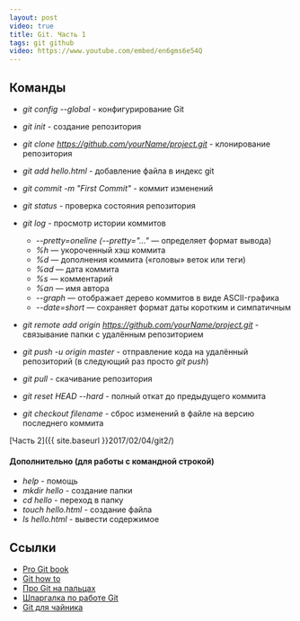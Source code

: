 ```yaml
---
layout: post
video: true
title: Git. Часть 1
tags: git github
video: https://www.youtube.com/embed/en6gms6e54Q
---
```


## Команды
- *git config --global* - конфигурирование Git
- *git init* - создание репозитория
- *git clone https://github.com/yourName/project.git* - клонирование репозитория

- *git add hello.html* - добавление файла в индекс git
- *git commit -m "First Commit"* - коммит изменений
- *git status* - проверка состояния репозитория
- *git log* - просмотр истории коммитов
	- *--pretty=oneline (--pretty="..."* — определяет формат вывода)
	- *%h* — укороченный хэш коммита
	- *%d* — дополнения коммита («головы» веток или теги)
	- *%ad* — дата коммита
	- *%s* — комментарий
	- *%an* — имя автора
	- *--graph* — отображает дерево коммитов в виде ASCII-графика
	- *--date=short* — сохраняет формат даты коротким и симпатичным

- *git remote add origin https://github.com/yourName/project.git* - cвязывание папки с удалённым репозиторием
- *git push -u origin master* - отправление кода на удалённый репозиторий (в следующий раз просто *git push*)
- *git pull* - скачивание репозитория

- *git reset HEAD --hard* - полный откат до предыдущего коммита
- *git checkout filename* - сброс изменений в файле на версию последнего коммита

[Часть 2]({{ site.baseurl }}2017/02/04/git2/)

#### Дополнительно (для работы с командной строкой)
- *help* - помощь
- *mkdir hello* - создание папки
- *cd hello* - переход в папку
- *touch hello.html* - создание файла
- *ls hello.html* - вывести содержимое

## Ссылки
- [Pro Git book](https://git-scm.com/book/ru/v2)
- [Git how to](https://githowto.com/ru)
- [Про Git на пальцах](https://habrahabr.ru/post/68341/)
- [Шпаргалка по работе Git](http://eax.me/git-commands/)
- [Git для чайника](http://rgblog.ru/page/git-dlja-chajnika-komandy-kotorye-pomogut-nachat-rabotu)
